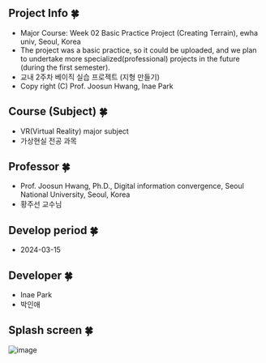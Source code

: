 ## Project Info 🍀
- Major Course: Week 02 Basic Practice Project (Creating Terrain), ewha univ, Seoul, Korea
- The project was a basic practice, so it could be uploaded, and we plan to undertake more specialized(professional) projects in the future (during the first semester).
- 교내 2주차 베이직 실습 프로젝트 (지형 만들기)
- Copy right (C) Prof. Joosun Hwang, Inae Park

## Course (Subject) 🍀
- VR(Virtual Reality) major subject
- 가상현실 전공 과목

## Professor 🍀
- Prof. Joosun Hwang, Ph.D., Digital information convergence, Seoul National University, Seoul, Korea
- 황주선 교수님

## Develop period 🍀
- 2024-03-15

## Developer 🍀
- Inae Park
- 박인애

## Splash screen 🍀
![image](https://github.com/inaemon/XR_Basic_Scene_Project/assets/125636780/00ddeaa6-db36-495b-8bc7-46740f222e28)

